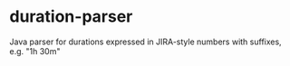 # duration-parser
Java parser for durations expressed in JIRA-style numbers with suffixes, e.g. "1h 30m"
